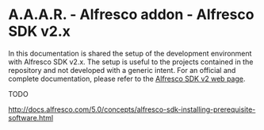 A.A.A.R. - Alfresco addon - Alfresco SDK v2.x
===

In this documentation is shared the setup of the development environment with Alfresco SDK v2.x.
The setup is useful to the projects contained in the repository and not developed with a generic intent.
For an official and complete documentation, please refer to the [Alfresco SDK v2 web page](http://docs.alfresco.com/5.0/concepts/alfresco-sdk-intro.html).

TODO

http://docs.alfresco.com/5.0/concepts/alfresco-sdk-installing-prerequisite-software.html
